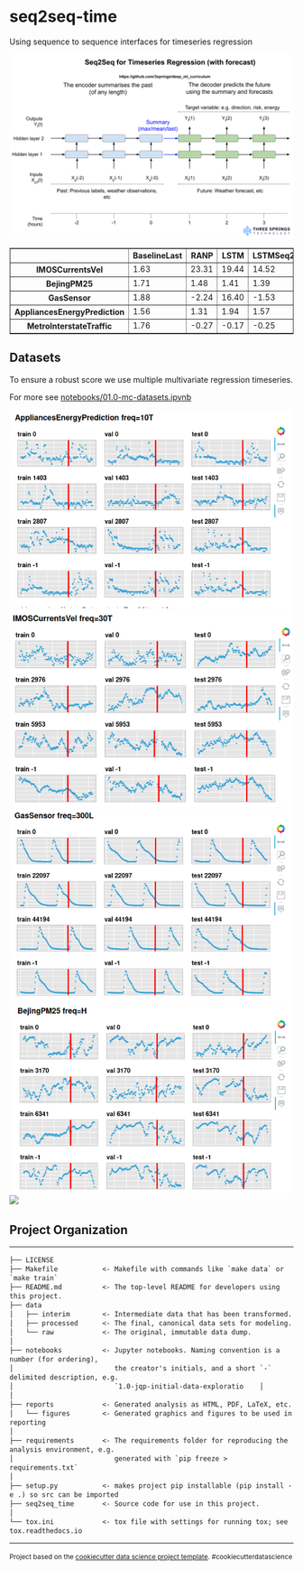 seq2seq-time
==============================

Using sequence to sequence interfaces for timeseries regression


<img src="reports/figures/Seq2Seq for regression.png" />
<table border="1" class="dataframe">
  <thead>
    <tr style="text-align: right;">
      <th></th>
      <th>BaselineLast</th>
      <th>RANP</th>
      <th>LSTM</th>
      <th>LSTMSeq2Seq</th>
      <th>TransformerSeq2Seq</th>
      <th>TransformerProcess</th>
    </tr>
  </thead>
  <tbody>
    <tr>
      <th>IMOSCurrentsVel</th>
      <td>1.63</td>
      <td>23.31</td>
      <td>19.44</td>
      <td>14.52</td>
      <td>46.98</td>
      <td>7.35</td>
    </tr>
    <tr>
      <th>BejingPM25</th>
      <td>1.71</td>
      <td>1.48</td>
      <td>1.41</td>
      <td>1.39</td>
      <td>2.86</td>
      <td>1.44</td>
    </tr>
    <tr>
      <th>GasSensor</th>
      <td>1.88</td>
      <td>-2.24</td>
      <td>16.40</td>
      <td>-1.53</td>
      <td>NaN</td>
      <td>0.63</td>
    </tr>
    <tr>
      <th>AppliancesEnergyPrediction</th>
      <td>1.56</td>
      <td>1.31</td>
      <td>1.94</td>
      <td>1.57</td>
      <td>2.33</td>
      <td>1.08</td>
    </tr>
    <tr>
      <th>MetroInterstateTraffic</th>
      <td>1.76</td>
      <td>-0.27</td>
      <td>-0.17</td>
      <td>-0.25</td>
      <td>4.15</td>
      <td>-0.27</td>
    </tr>
  </tbody>
</table>

## Datasets

To ensure a robust score we use multiple multivariate regression timeseries.

For more see [notebooks/01.0-mc-datasets.ipynb](notebooks/01.0-mc-datasets.ipynb)

![](reports/figures/data_batches_appliances.png)
![](reports/figures/data_batches_currents.png)
![](reports/figures/data_batches_gas.png)
![](reports/figures/data_batches_pm25.png)
![](reports/figures/data_batches_traffice.png)



## Project Organization
------------

    ├── LICENSE
    ├── Makefile           <- Makefile with commands like `make data` or `make train`
    ├── README.md          <- The top-level README for developers using this project.
    ├── data
    │   ├── interim        <- Intermediate data that has been transformed.
    │   ├── processed      <- The final, canonical data sets for modeling.
    │   └── raw            <- The original, immutable data dump.
    │
    ├── notebooks          <- Jupyter notebooks. Naming convention is a number (for ordering),
    │                         the creator's initials, and a short `-` delimited description, e.g.
    │                         `1.0-jqp-initial-data-exploratio    │
    │
    ├── reports            <- Generated analysis as HTML, PDF, LaTeX, etc.
    │   └── figures        <- Generated graphics and figures to be used in reporting
    │
    ├── requirements       <- The requirements folder for reproducing the analysis environment, e.g.
    │                         generated with `pip freeze > requirements.txt`
    │
    ├── setup.py           <- makes project pip installable (pip install -e .) so src can be imported
    ├── seq2seq_time       <- Source code for use in this project.
    │
    └── tox.ini            <- tox file with settings for running tox; see tox.readthedocs.io


--------

<p><small>Project based on the <a target="_blank" href="https://drivendata.github.io/cookiecutter-data-science/">cookiecutter data science project template</a>. #cookiecutterdatascience</small></p>

```python

```

